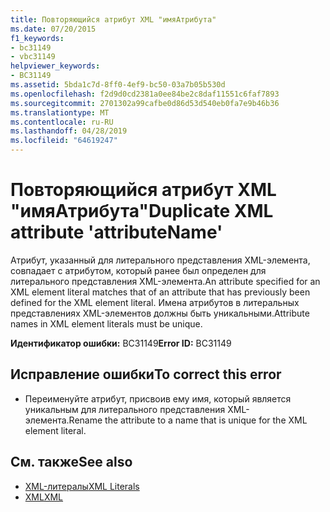 ```yaml
---
title: Повторяющийся атрибут XML "имяАтрибута"
ms.date: 07/20/2015
f1_keywords:
- bc31149
- vbc31149
helpviewer_keywords:
- BC31149
ms.assetid: 5bda1c7d-8ff0-4ef9-bc50-03a7b05b530d
ms.openlocfilehash: f2d9d0cd2381a0ee84be2c8daf11551c6faf7893
ms.sourcegitcommit: 2701302a99cafbe0d86d53d540eb0fa7e9b46b36
ms.translationtype: MT
ms.contentlocale: ru-RU
ms.lasthandoff: 04/28/2019
ms.locfileid: "64619247"
---
```

# <a name="duplicate-xml-attribute-attributename"></a><span data-ttu-id="79c64-102">Повторяющийся атрибут XML "имяАтрибута"</span><span class="sxs-lookup"><span data-stu-id="79c64-102">Duplicate XML attribute 'attributeName'</span></span>
<span data-ttu-id="79c64-103">Атрибут, указанный для литерального представления XML-элемента, совпадает с атрибутом, который ранее был определен для литерального представления XML-элемента.</span><span class="sxs-lookup"><span data-stu-id="79c64-103">An attribute specified for an XML element literal matches that of an attribute that has previously been defined for the XML element literal.</span></span> <span data-ttu-id="79c64-104">Имена атрибутов в литеральных представлениях XML-элементов должны быть уникальными.</span><span class="sxs-lookup"><span data-stu-id="79c64-104">Attribute names in XML element literals must be unique.</span></span>  
  
 <span data-ttu-id="79c64-105">**Идентификатор ошибки:** BC31149</span><span class="sxs-lookup"><span data-stu-id="79c64-105">**Error ID:** BC31149</span></span>  
  
## <a name="to-correct-this-error"></a><span data-ttu-id="79c64-106">Исправление ошибки</span><span class="sxs-lookup"><span data-stu-id="79c64-106">To correct this error</span></span>  
  
- <span data-ttu-id="79c64-107">Переименуйте атрибут, присвоив ему имя, который является уникальным для литерального представления XML-элемента.</span><span class="sxs-lookup"><span data-stu-id="79c64-107">Rename the attribute to a name that is unique for the XML element literal.</span></span>  
  
## <a name="see-also"></a><span data-ttu-id="79c64-108">См. также</span><span class="sxs-lookup"><span data-stu-id="79c64-108">See also</span></span>

- [<span data-ttu-id="79c64-109">XML-литералы</span><span class="sxs-lookup"><span data-stu-id="79c64-109">XML Literals</span></span>](../../visual-basic/language-reference/xml-literals/index.md)
- [<span data-ttu-id="79c64-110">XML</span><span class="sxs-lookup"><span data-stu-id="79c64-110">XML</span></span>](../../visual-basic/programming-guide/language-features/xml/index.md)
